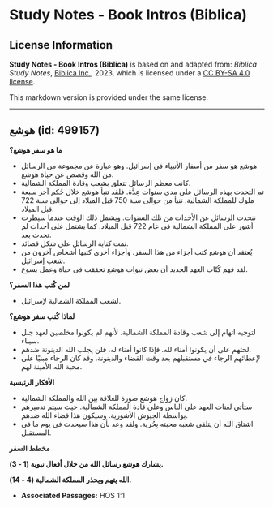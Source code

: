 # Study Notes - Book Intros (Biblica)

## License Information

**Study Notes - Book Intros (Biblica)** is based on and adapted from: _Biblica Study Notes_, [Biblica Inc.](https://www.biblica.com/), 2023, which is licensed under a [CC BY-SA 4.0 license](https://creativecommons.org/licenses/by-sa/4.0/legalcode.en).

This markdown version is provided under the same license.



--------------------------------

## هوشع (id: 499157)

**ما هو سفر هوشع؟**

* هوشع هو سفر من أسفار الأنبياء في إسرائيل. وهو عبارة عن مجموعة من الرسائل من الله وقصص عن حياة هوشع.
* كانت معظم الرسائل تتعلق بشعب وقادة المملكة الشمالية.
* تم التحدث بهذه الرسائل على مدى سنوات عِدَّة. فلقد تنبأ هوشع خلال حُكم آخر سبعة ملوك للمملكة الشمالية. تنبأ من حوالي سنة 750 قبل الميلاد إلى حوالي سنة 722 قبل الميلاد.
* تتحدث الرسائل عن الأحداث من تلك السنوات. ويشمل ذلك الوقت عندما سيطرت أشور على المملكة الشمالية في عام 722 قبل الميلاد. كما يشتمل على أحداث لم تحدث بعد.
* تمت كتابة الرسائل على شكل قصائد.
* يُعتقد أن هوشع كتب أجزاء من هذا السفر. وأجزاء أخرى كتبها أشخاص آخرون من شعب إسرائيل.
* لقد فهم كُتّاب العهد الجديد أن بعض نبوات هوشع تحققت في حياة وعمل يسوع.

**لمن كُتب هذا السفر؟**

* لشعب المملكة الشمالية لإسرائيل.

**لماذا كُتب سفر هوشع؟**

* لتوجيه اتهام إلى شعب وقادة المملكة الشمالية. لأنهم لم يكونوا مخلصين لعهد جبل سيناء.
* لحثهم على أن يكونوا أمناء لله. فإذا كانوا أمناء له، فلن يجلب الله الدينونة ضدهم.
* لإعطائهم الرجاء في مستقبلهم بعد وقت القضاء والدينونة. وقد كان الرجاء مبنيًا على محبة الله الأمينة لهم.

**الأفكار الرئيسية**

* كان زواج هوشع صورة للعلاقة بين الله والمملكة الشمالية.
* ستأتي لعنات العهد على الناس وعلى قادة المملكة الشمالية. حيث سيتم تدميرهم بواسطة الجيوش الأشورية. وسيكون هذا قضاء الله ضدهم.
* اشتاق الله أن يتلقى شعبه محبته بِحُرية. ولقد وعد بأن هذا سيحدث في يوم ما في المستقبل.

**مخطط السفر**

**يشارك هوشع رسائل الله من خلال أفعال نبوية (1 \- 3\).**

**الله يتهم ويحذر المملكة الشمالية (4 \- 14\).**

* **Associated Passages:** HOS 1:1

